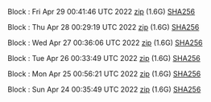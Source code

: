 Block [](https://testnet-insight.dashevo.org/insight/block/): Fri Apr 29 00:41:46 UTC 2022 [zip](https://dash-bootstrap.ams3.digitaloceanspaces.com/testnet/2022-04-29/bootstrap.dat.zip) (1.6G) [SHA256](https://dash-bootstrap.ams3.digitaloceanspaces.com/testnet/2022-04-29/sha256.txt)

Block [](https://testnet-insight.dashevo.org/insight/block/): Thu Apr 28 00:29:19 UTC 2022 [zip](https://dash-bootstrap.ams3.digitaloceanspaces.com/testnet/2022-04-28/bootstrap.dat.zip) (1.6G) [SHA256](https://dash-bootstrap.ams3.digitaloceanspaces.com/testnet/2022-04-28/sha256.txt)

Block [](https://testnet-insight.dashevo.org/insight/block/): Wed Apr 27 00:36:06 UTC 2022 [zip](https://dash-bootstrap.ams3.digitaloceanspaces.com/testnet/2022-04-27/bootstrap.dat.zip) (1.6G) [SHA256](https://dash-bootstrap.ams3.digitaloceanspaces.com/testnet/2022-04-27/sha256.txt)

Block [](https://testnet-insight.dashevo.org/insight/block/): Tue Apr 26 00:33:49 UTC 2022 [zip](https://dash-bootstrap.ams3.digitaloceanspaces.com/testnet/2022-04-26/bootstrap.dat.zip) (1.6G) [SHA256](https://dash-bootstrap.ams3.digitaloceanspaces.com/testnet/2022-04-26/sha256.txt)

Block [](https://testnet-insight.dashevo.org/insight/block/): Mon Apr 25 00:56:21 UTC 2022 [zip](https://dash-bootstrap.ams3.digitaloceanspaces.com/testnet/2022-04-25/bootstrap.dat.zip) (1.6G) [SHA256](https://dash-bootstrap.ams3.digitaloceanspaces.com/testnet/2022-04-25/sha256.txt)

Block [](https://testnet-insight.dashevo.org/insight/block/): Sun Apr 24 00:35:49 UTC 2022 [zip](https://dash-bootstrap.ams3.digitaloceanspaces.com/testnet/2022-04-24/bootstrap.dat.zip) (1.6G) [SHA256](https://dash-bootstrap.ams3.digitaloceanspaces.com/testnet/2022-04-24/sha256.txt)
